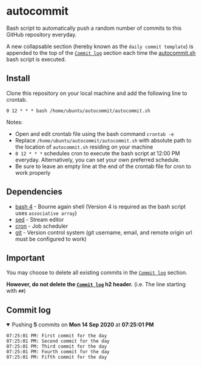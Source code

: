 # autocommit

Bash script to automatically push a random number of commits to this GitHub repository everyday.

A new collapsable section (hereby known as the `daily commit template`) is appended to the top of the [`Commit log`](#commit-log) section each time the [autocommit.sh](./autocommit.sh) bash script is executed.

## Install

Clone this repository on your local machine and add the following line to crontab.
```
0 12 * * * bash /home/ubuntu/autocommit/autocommit.sh
```

Notes:
- Open and edit crontab file using the bash command `crontab -e`
- Replace `/home/ubuntu/autocommit/autocommit.sh` with absolute path to the location of `autocommit.sh` residing on your machine
- `0 12 * * *` schedules cron to execute the bash script at 12:00 PM everyday. Alternatively, you can set your own preferred schedule.
- Be sure to leave an empty line at the end of the crontab file for cron to work properly

## Dependencies

- [bash 4](https://www.gnu.org/software/bash/) - Bourne again shell (Version 4 is required as the bash script uses `associative array`)
- [sed](https://www.gnu.org/software/sed/manual/sed.html) - Stream editor
- [cron](https://en.wikipedia.org/wiki/Cron) - Job scheduler
- [git](https://www.git-scm.com) - Version control system (git username, email, and remote origin url must be configured to work)

## Important

You may choose to delete all existing commits in the [`Commit log`](#commit-log) section.

__However, do not delete the [`Commit log`](#commit-log) h2 header.__ (i.e. The line starting with `##`)

## Commit log

<details open>
    <summary>Pushing <b>5</b> commits on <b>Mon 14 Sep 2020</b> at <b>07:25:01 PM</b></summary>

    07:25:01 PM: First commit for the day
    07:25:01 PM: Second commit for the day
    07:25:01 PM: Third commit for the day
    07:25:01 PM: Fourth commit for the day
    07:25:01 PM: Fifth commit for the day
</details>
